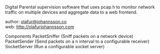 Digital Parental supervision software that uses pcap.h
to monitor network traffic on multiple devices and
aggregate data to a web frontend.


author: olafur@johannsson.co<br>
web: http://olafurjohannsson.com

Components
  PacketSniffer (Sniff packets on a network device)
  PacketSender  (Send packets on a n interval to a configurable receiver)
  SocketServer  (Run a configurable socket server)
  
